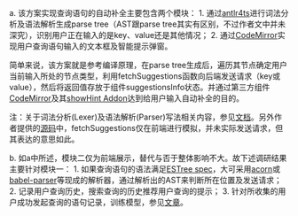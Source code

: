 a. 该方案实现查询语句的自动补全主要包含两个模块：
    1. 通过[antlr4ts](https://github.com/tunnelvisionlabs/antlr4ts)进行词法分析及语法解析生成parse tree（AST跟parse tree其实有区别，不过作者文中并未深究），识别用户正在输入的是key、value还是其他情况；
    2. 通过[CodeMirror](https://github.com/codemirror/codemirror5)实现用户查询语句输入的文本框及智能提示弹窗。

简单来说，该方案就是参考编译原理，在parse tree生成后，遍历其节点确定用户当前输入所处的节点类型，利用fetchSuggestions函数向后端发送请求（key或value），然后将返回值存放于组件suggestionsInfo状态。并通过第三方组件[CodeMirror](https://github.com/codemirror/codemirror5)及其[showHint Addon](https://codemirror.net/5/doc/manual.html#addon_show-hint)达到给用户输入自动补全的目的。

注：关于词法分析(Lexer)及语法解析(Parser)写法相关内容，参见[文档](https://github.com/antlr/antlr4/blob/master/doc/index.md)。另外作者提供的[源码](https://github.com/slepowronski/autocomplete/blob/master/src/services/suggestionsNetwork.service.ts)中，fetchSuggestions仅在前端进行模拟，并未实际发送请求，但其表达的意思如此。


b. 如a中所述，模块二仅为前端展示，替代与否于整体影响不大。故下述调研结果主要针对模块一：
    1. 如果查询语句的语法满足[ESTree spec](https://github.com/estree/estree)，大可采用[acorn](https://github.com/acornjs/acorn/tree/master/acorn/)或[babel-parser](https://github.com/babel/babel/tree/main/packages/babel-parser)等现成的解析器，通过解析出的AST来判断所在位置及发送请求；
    2. 记录用户查询历史，搜索查询的历史推荐用户查询的提示；
    3. 针对所收集的用户成功发起查询的语句记录，训练模型，参见[文章](https://medium.com/geekculture/auto-code-generation-using-gpt-2-4e81cb05430)。
    
